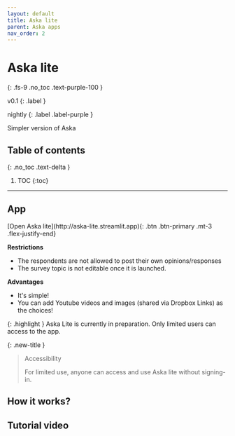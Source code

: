 ```yaml
---
layout: default
title: Aska lite
parent: Aska apps
nav_order: 2
---
```


# Aska lite
{: .fs-9 .no_toc .text-purple-100 }
<div markdown="1">
v0.1
{: .label }

nightly
{: .label .label-purple }
</div>

Simpler version of Aska

## Table of contents
{: .no_toc .text-delta }

1. TOC
{:toc}

---

## App

<span class="fs-5">
[Open Aska lite](http://aska-lite.streamlit.app){: .btn .btn-primary .mt-3 .flex-justify-end}
</span>

**Restrictions**

- The respondents are not allowed to post their own opinions/responses
- The survey topic is not editable once it is launched.

**Advantages**

- It's simple!
- You can add Youtube videos and images (shared via Dropbox Links) as the choices!

{: .highlight }
Aska Lite is currently in preparation. Only limited users can access to the app.


{: .new-title }
> Accessibility
>
> For limited use, anyone can access and use Aska lite without signing-in.

## How it works?



## Tutorial video



